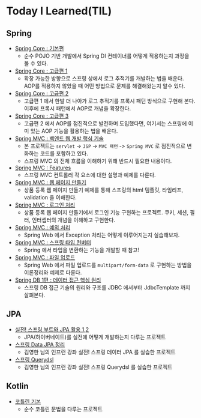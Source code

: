 # Today I Learned(TIL)

## Spring

* [Spring Core : 기본편](https://github.com/PilhwanKim/til/tree/master/java/spring/spring-core)
  * 순수 POJO 기반 개발에서 Spring DI 컨테이너를 어떻게 적용하는지 과정을 볼 수 있다.
* [Spring Core : 고급편 1](https://github.com/PilhwanKim/til/tree/master/java/spring/spring-core-advanced)
  * 확장 가능한 방향으로 스프링 상에서 로그 추적기를 개발하는 법을 배운다. AOP를 적용하지 않았을 때 어떤 방법으로 문제를 해결해왔는지 알수 있다.
* [Spring Core : 고급편 2](https://github.com/PilhwanKim/til/tree/master/java/spring/spring-core-advanced-2)
  * 고급편 1 에서 한발 더 나아가 로그 추적기를 프록시 패턴 방식으로 구현해 본다. 이후에 프록시 패턴에서 AOP로 개념을 확장한다.
* [Spring Core : 고급편 3](https://github.com/PilhwanKim/til/tree/master/java/spring/spring-core-advanced-3)
  * 고급편 2 에서 AOP를 점진적으로 발전하며 도입했다면, 여기서는 스프링에 이미 있는 AOP 기능을 활용하는 법을 배운다.
* [Spring MVC : 백엔드 웹 개발 핵심 기술](https://github.com/PilhwanKim/til/tree/master/java/spring/spring-playground-servlet)
  * 본 프로젝트는 `servlet` -> `JSP` -> `MVC 패턴` -> `Spring MVC` 로 점진적으로 변화하는 코드를 포함하고 있다.
  * 스프링 MVC 의 전체 흐름을 이해하기 위해 반드시 필요한 내용이다.
* [Spring MVC : Features](https://github.com/PilhwanKim/til/tree/master/java/spring/spring-mvc-playground)
  * 스프링 MVC 컨트롤러 각 요소에 대한 설명과 예제를 다룬다.
* [Spring MVC : 웹 페이지 만들기](https://github.com/PilhwanKim/til/tree/master/java/spring/mvc-item-service)
  * 상품 등록 웹 페이지 만들기 예제를 통해 스프링의 html 템플릿, 타임리프, validation 을 이해한다.
* [Spring MVC : 로그인 처리](https://github.com/PilhwanKim/til/tree/master/java/spring/spring-login)
  * 상품 등록 웹 페이지 만들기에서 로그인 기능 구현하는 프로젝트. 쿠키, 세션, 필터, 인터셉터의 개념을 이해하고 구현한다.
* [Spring MVC : 예외 처리](https://github.com/PilhwanKim/til/tree/master/java/spring/spring-exception)
  * Spring Web 에서 Exception 처리는 어떻게 이루어지는지 실습해보자.
* [Spring MVC : 스프링 타입 컨버터](https://github.com/PilhwanKim/til/tree/master/java/spring/type-converter)
  * Spring 에서 타입을 변환하는 기능을 개발할 때 참고!
* [Spring MVC : 파일 업로드](https://github.com/PilhwanKim/til/tree/master/java/spring/file-upload)
  * Spring Web 에서 파일 업로드를 `multipart/form-data` 로 구현하는 방법을 이론정리와 예제로 다룬다.
* [Spring DB 1편 : 데이터 접근 핵심 원리](https://github.com/PilhwanKim/til/tree/master/java/spring/spring-db-1)
  * 스프링 DB 접근 기술의 원리와 구조를 JDBC 에서부터 JdbcTemplate 까지 살펴본다.

## JPA

* [실전! 스프링 부트와 JPA 활용 1,2](https://github.com/PilhwanKim/til/tree/master/java/jpa/jpashop)
  * JPA(하이버네이트)를 실전에 어떻게 개발하는지 다루는 프로젝트
* [스프링 Data JPA 정리](https://github.com/PilhwanKim/til/tree/master/java/jpa/spring-data-jpa)
  * 김영한 님의 인프런 강좌 실전! 스프링 데이터 JPA 를 실습한 프로젝트
* [스프링 Querydsl](https://github.com/PilhwanKim/til/tree/master/java/jpa/querydsl)
  * 김영한 님의 인프런 강좌 실전! 스프링 Querydsl 를 실습한 프로젝트

## Kotlin

* [코틀린 기본](https://github.com/PilhwanKim/til/tree/master/kotlin-basic)
  * 순수 코틀린 문법을 다루는 프로젝트
